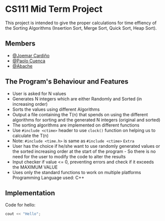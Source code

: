 
# CS111 Mid Term Project

This project is intended to give the proper calculations for time effiency of the Sorting Algorithms (Insertion Sort, Merge Sort, Quick Sort, Heap Sort).
## Members
- [@Joemar Cardiño](https://github.com/joemar25)
- [@Paolo Cuenca](https://github.com/)
- [@Abache](https://github.com/)


## The Program's Behaviour and Features
- User is asked for N values
- Generates N integers which are either Randomly and Sorted (in increasing order)
- Sorts the values using different Algorithms
- Output a file containing the T(n) that spends on using the different algorithms for sorting and the generated N integers (original and sorted)
- The sorting algorithms are implemented on different functions
- Use `#include <ctime>` header to use `clock()` function on helping us to calculate the T(n)
- Note: `#include <time.h>` is same as `#include <ctime>`
`Extra`
- User has the choice if he/she want to use randomly generated values or the sorted increasing order at the start of the program - So there is no need for the user to modify the code to alter the results
- Input checker if value <= 0, preventing errors and check if it exceeds the MAXIMUM VALUE
- Uses only the standard functions to work on multiple platforms
	Programming Language used: C++

## Implementation
Code for hello:

```c++
cout << "Hello";
```
